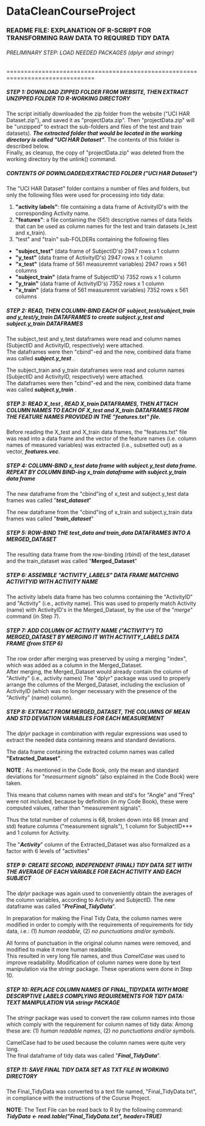 DataCleanCourseProject
===========================
### **README FILE**: EXPLANATION OF R-SCRIPT FOR TRANSFORMING RAW DATA TO REQUIRED TIDY DATA

###### PRELIMINARY STEP: LOAD NEEDED PACKAGES (dplyr and stringr)

===============================================================================

##### STEP 1: DOWNLOAD ZIPPED FOLDER FROM WEBSITE, THEN EXTRACT UNZIPPED FOLDER TO R-WORKING DIRECTORY
The script initially downloaded the zip folder from the website ("UCI HAR Dataset.zip"), and saved it as "projectData.zip".  Then "projectData.zip" will be "unzipped" to extract the sub-folders and files of the test and train datasets).  ***The extracted folder that would be located in the working directory is called "UCI HAR Dataset"***.  The contents of this folder is described below.  
Finally, as cleanup, the copy of "projectData.zip" was deleted from the working directory by the unlink() command.   
##### CONTENTS OF DOWNLOADED/EXTRACTED FOLDER ("UCI HAR Dataset")
The "UCI HAR Dataset" folder contains a number of files and folders, but only the following files were used for processing into tidy data:  
1. **"activity labels"**: file containing a data frame of ActivityID's with the corresponding Activity name.  
2. **"features"**:  a file containing the (561) descriptive names of data fields that can be used as column names for the test and train datasets (x\_test and x\_train).  
3. "test" and "train" sub-FOLDERs containing the following files  
  * **"subject_test"** 	(data frame of SubjectID's) 2947 rows x 1 column  
  * **"y_test"**		(data frame of ActivityID's) 	2947 rows x 1 column  
  * **"x_test"**		(data frame of 561 measuremnt variables) 2947 rows x 561 columns  
  * **"subject_train"** 	(data frame of SubjectID's) 7352 rows x 1 column  
  * **"y_train"**		(data frame of ActivityID's) 	7352 rows x 1 column  
  * **"x_train"**		(data frame of 561 measuremnt variables) 	7352 rows x 561 columns  

##### STEP 2: READ, THEN COLUMN-BIND EACH OF subject\_test/subject\_train and y\_test/y\_train DATAFRAMES to create subject.y\_test and subject.y\_train DATAFRAMES
The subject\_test and y\_test dataframes were read and column names (SubjectID and ActivityID, respectively) were attached.  
The dataframes were then "cbind"-ed and the new, combined data frame was called ***subject.y\_test*** .  

The subject\_train and y\_train dataframes were read and column names (SubjectID and ActivityID, respectively) were attached.   
The dataframes were then "cbind"-ed and the new, combined data frame was called ***subject.y_train*** .

##### STEP 3:  READ X\_test , READ X\_train DATAFRAMES, THEN ATTACH COLUMN NAMES TO EACH OF X\_test and X\_train DATAFRAMES FROM THE FEATURE NAMES PROVIDED IN THE "features.txt" file.  
Before reading the X\_test and X\_train data frames, the "features.txt" file was read into a data frame and the vector of the feature names (i.e. column names of measured variables) was extracted (i.e., subsetted out) as a vector,  ***features.vec***.  

##### STEP 4:  COLUMN-BIND x\_test data frame with subject.y\_test data frame.  REPEAT BY COLUMN BIND-ing x\_train dataframe with subject.y\_train data frame
The new dataframe from the "cbind"ing of x\_test and subject.y\_test data frames was called "***test\_dataset***"  

The new dataframe from the "cbind"ing of x\_train and subject.y\_train data frames was called "***train_dataset***"

##### STEP 5:  ROW-BIND THE test\_data and train\_data DATAFRAMES INTO A MERGED_DATASET
The resulting data frame from the row-binding (rbind) of the test\_dataset and the train\_dataset was called "**Merged_Dataset**"

##### STEP 6:  ASSEMBLE "ACTIVITY_LABELS" DATA FRAME MATCHING ACTIVITYID WITH ACTIVITY NAME
The activity labels data frame has two columns containing the "ActivityID" and "Activity" (i.e., activity name).
This was used to properly match Activity (name) with ActivityID's in the Merged_Dataset, by the use of the "*merge*" command (in Step 7).

##### STEP 7:  ADD COLUMN OF ACTIVITY NAME ("ACTIVITY") TO MERGED\_DATASET BY MERGING IT WITH ACTIVITY_LABELS DATA FRAME (from STEP 6)

The row order after merging was preserved by using a merging "index", which was added as a column in the Merged\_Dataset.  
After merging, the Merged\_Dataset would already contain the column of "Activity" (i.e., activity names)
The "dplyr" package was used to properly arrange the columns of the Merged_Dataset, including the exclusion of ActivityID (which was no longer necessary with the presence of the "Activity" (name) column).

##### STEP 8:  EXTRACT FROM MERGED\_DATASET, THE COLUMNS OF MEAN AND STD DEVIATION VARIABLES FOR EACH MEASUREMENT 

The *dplyr* package in combination with regular expressions was used to extract the needed data containing means and standard deviations.

The data frame containing the extracted column names was called **"Extracted\_Dataset"**.  


**NOTE** :  As mentioned in the Code Book, only the mean and standard deviations for "*measurment signals*" (also explained in the Code Book)
were taken.   

This means that column names with mean and std's for "Angle" and "Freq" were not included, because by definition (in my Code Book), these were computed values, 
rather than "measurement signals".  

Thus the total number of columns is 68, broken down into 66 (mean and std) feature columns ("measurement signals"), 1 column for SubjectID*** and 1 column
for Activity.  


The "***Activity***" column of the Extracted_Dataset was also formalized as a factor with 6 levels of "activities"

##### STEP 9:  CREATE SECOND, INDEPENDENT (FINAL) TIDY DATA SET WITH THE AVERAGE OF EACH VARIABLE FOR EACH ACTIVITY AND EACH SUBJECT
The *dplyr* package was again used to conveniently obtain the averages of the column variables, according to Activity and SubjectID.  The new dataframe was called "***PreFinal_TidyData***".  

In preparation for making the Final Tidy Data, the column names were modified in order to comply with the requirements of
requirements for tidy data, i.e.: (1) *human readable*, (2) *no punctuations and/or symbols*.   

All forms of punctuation in the original column names were removed, and modified to make it more human readable.  
This resulted in very long file names, and thus *CamelCase* was used to improve readability.  Modification of column names were done by text manipulation via the stringr package.  These operations were done in Step 10.

##### STEP 10: REPLACE COLUMN NAMES OF FINAL_TIDYDATA WITH MORE DESCRIPTIVE LABELS COMPLYING REQUIREMENTS FOR TIDY DATA:  TEXT MANIPULATION VIA stringr PACKAGE 

The *stringr* package was used to convert the raw column names into those which comply with the requirement for column names of tidy data:
Among these are: (1) *human readable names*, (2) *no punctuations and/or symbols*.

CamelCase had to be used because the column names were quite very long.   
The final dataframe of tidy data was called "***Final_TidyData***".

##### STEP 11: SAVE FINAL TIDY DATA SET AS TXT FILE IN WORKING DIRECTORY

The Final_TidyData was converted to a text file named, "Final_TidyData.txt", in compliance with the instructions of the Course Project.  
 
**NOTE**:  The Text File can be read back to R by the following command:   
***TidyData <- read.table("Final_TidyData.txt", header=TRUE)***
